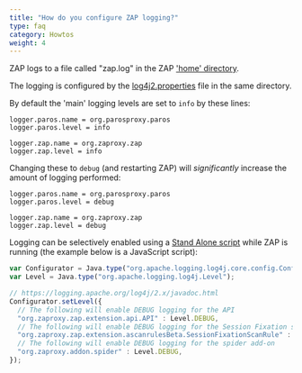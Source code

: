 ```yaml
---
title: "How do you configure ZAP logging?"
type: faq
category: Howtos
weight: 4
---
```


ZAP logs to a file called "zap.log" in the ZAP ['home'
directory](/faq/what-is-the-default-directory-that-zap-uses/).

The logging is configured by the
[log4j2.properties](https://github.com/zaproxy/zaproxy/blob/main/zap/src/main/resources/org/zaproxy/zap/resources/log4j2-home.properties)
file in the same directory.

By default the 'main' logging levels are set to `info` by these lines:

    
    
    logger.paros.name = org.parosproxy.paros
    logger.paros.level = info
    
    logger.zap.name = org.zaproxy.zap
    logger.zap.level = info
    

Changing these to `debug` (and restarting ZAP) will _significantly_ increase
the amount of logging performed:

    
    
    logger.paros.name = org.parosproxy.paros
    logger.paros.level = debug
    
    logger.zap.name = org.zaproxy.zap
    logger.zap.level = debug
    

Logging can be selectively enabled using a [Stand Alone script](/docs/desktop/addons/script-console/#script-types) while ZAP is
running (the example below is a JavaScript script):

```JavaScript
var Configurator = Java.type("org.apache.logging.log4j.core.config.Configurator");
var Level = Java.type("org.apache.logging.log4j.Level");

// https://logging.apache.org/log4j/2.x/javadoc.html
Configurator.setLevel({
  // The following will enable DEBUG logging for the API
  "org.zaproxy.zap.extension.api.API" : Level.DEBUG,
  // The following will enable DEBUG logging for the Session Fixation scan rule
  "org.zaproxy.zap.extension.ascanrulesBeta.SessionFixationScanRule" : Level.DEBUG,
  // The following will enable DEBUG logging for the spider add-on
  "org.zaproxy.addon.spider" : Level.DEBUG,
});
```
